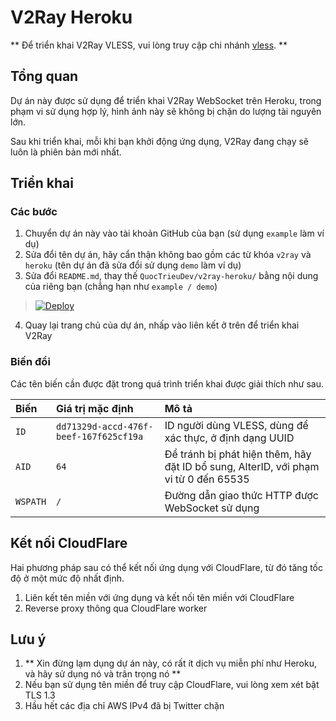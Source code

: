 # V2Ray Heroku

** Để triển khai V2Ray VLESS, vui lòng truy cập chi nhánh [vless](https://github.com/QuocTrieuDev/v2ray-heroku/tree/vless). **

## Tổng quan

Dự án này được sử dụng để triển khai V2Ray WebSocket trên Heroku, trong phạm vi sử dụng hợp lý, hình ảnh này sẽ không bị chặn do lượng tài nguyên lớn.

Sau khi triển khai, mỗi khi bạn khởi động ứng dụng, V2Ray đang chạy sẽ luôn là phiên bản mới nhất.

## Triển khai

### Các bước

 1. Chuyển dự án này vào tài khoản GitHub của bạn (sử dụng `example` làm ví dụ)
 2. Sửa đổi tên dự án, hãy cẩn thận không bao gồm các từ khóa `v2ray` và` heroku` (tên dự án đã sửa đổi sử dụng `demo` làm ví dụ)
 3. Sửa đổi `README.md`, thay thế `QuocTrieuDev/v2ray-heroku/` bằng nội dung của riêng bạn (chẳng hạn như `example / demo`)

>[![Deploy](https://www.herokucdn.com/deploy/button.png)](https://dashboard.heroku.com/new?template=https://github.com/QuocTrieuDev/v2ray-heroku/)

 4. Quay lại trang chủ của dự án, nhấp vào liên kết ở trên để triển khai V2Ray

### Biến đổi

Các tên biến cần được đặt trong quá trình triển khai được giải thích như sau.

| Biến | Giá trị mặc định | Mô tả |
| :--- | :--- | :--- |
| `ID` | `dd71329d-accd-476f-beef-167f625cf19a` | ID người dùng VLESS, dùng để xác thực, ở định dạng UUID |
| `AID` | `64` | Để tránh bị phát hiện thêm, hãy đặt ID bổ sung, AlterID, với phạm vi từ 0 đến 65535 |
| `WSPATH` | `/` | Đường dẫn giao thức HTTP được WebSocket sử dụng |

## Kết nối CloudFlare

Hai phương pháp sau có thể kết nối ứng dụng với CloudFlare, từ đó tăng tốc độ ở một mức độ nhất định.

 1. Liên kết tên miền với ứng dụng và kết nối tên miền với CloudFlare
 2. Reverse proxy thông qua CloudFlare worker

## Lưu ý

 1. ** Xin đừng lạm dụng dự án này, có rất ít dịch vụ miễn phí như Heroku, và hãy sử dụng nó và trân trọng nó **
 2. Nếu bạn sử dụng tên miền để truy cập CloudFlare, vui lòng xem xét bật TLS 1.3
 3. Hầu hết các địa chỉ AWS IPv4 đã bị Twitter chặn
